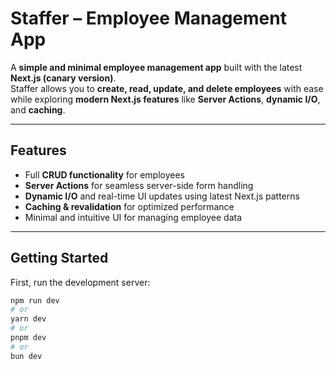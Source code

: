# Staffer – Employee Management App

A **simple and minimal employee management app** built with the latest **Next.js (canary version)**.  
Staffer allows you to **create, read, update, and delete employees** with ease while exploring **modern Next.js features** like **Server Actions**, **dynamic I/O**, and **caching**.

---

## Features

- Full **CRUD functionality** for employees  
- **Server Actions** for seamless server-side form handling  
- **Dynamic I/O** and real-time UI updates using latest Next.js patterns  
- **Caching & revalidation** for optimized performance  
- Minimal and intuitive UI for managing employee data  

---

## Getting Started

First, run the development server:

```bash
npm run dev
# or
yarn dev
# or
pnpm dev
# or
bun dev

